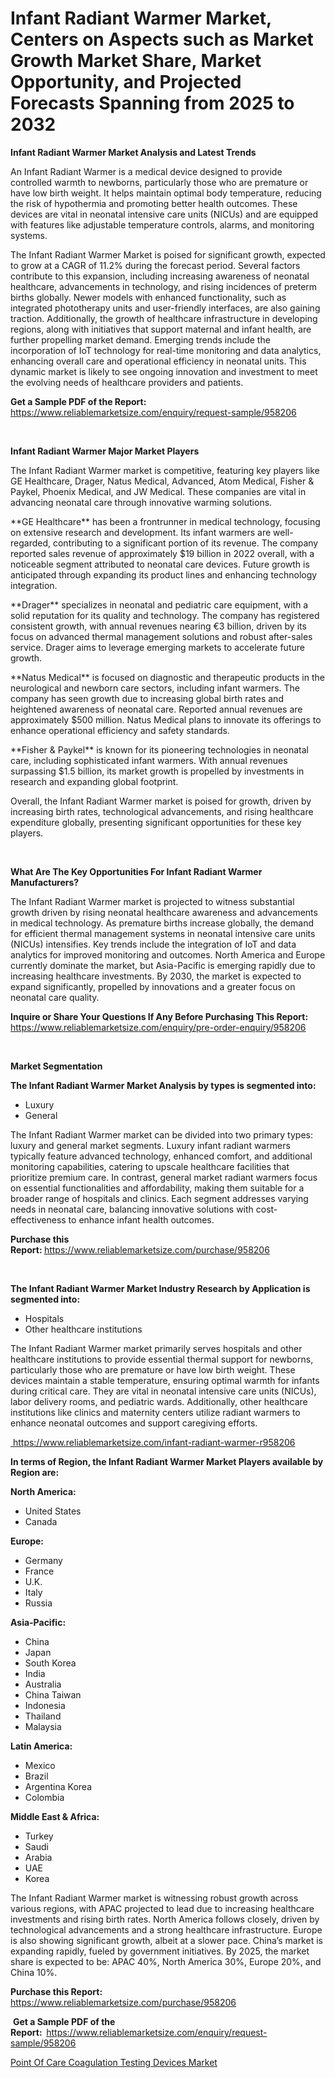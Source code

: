 <p><h1>Infant Radiant Warmer Market, Centers on Aspects such as Market Growth Market Share, Market Opportunity, and Projected Forecasts Spanning from 2025 to 2032</h1></p><p><strong>Infant Radiant Warmer Market Analysis and Latest Trends</strong></p>
<p><p>An Infant Radiant Warmer is a medical device designed to provide controlled warmth to newborns, particularly those who are premature or have low birth weight. It helps maintain optimal body temperature, reducing the risk of hypothermia and promoting better health outcomes. These devices are vital in neonatal intensive care units (NICUs) and are equipped with features like adjustable temperature controls, alarms, and monitoring systems.</p><p>The Infant Radiant Warmer Market is poised for significant growth, expected to grow at a CAGR of 11.2% during the forecast period. Several factors contribute to this expansion, including increasing awareness of neonatal healthcare, advancements in technology, and rising incidences of preterm births globally. Newer models with enhanced functionality, such as integrated phototherapy units and user-friendly interfaces, are also gaining traction. Additionally, the growth of healthcare infrastructure in developing regions, along with initiatives that support maternal and infant health, are further propelling market demand. Emerging trends include the incorporation of IoT technology for real-time monitoring and data analytics, enhancing overall care and operational efficiency in neonatal units. This dynamic market is likely to see ongoing innovation and investment to meet the evolving needs of healthcare providers and patients.</p></p>
<p><strong>Get a Sample PDF of the Report:&nbsp;</strong> <a href="https://www.reliablemarketsize.com/enquiry/request-sample/958206?utm_campaign=2008&utm_medium=2&utm_source=Github&utm_content=ia&utm_term=04032025&utm_id=infant-radiant-warmer">https://www.reliablemarketsize.com/enquiry/request-sample/958206</a></p>
<p>&nbsp;</p>
<p><strong>Infant Radiant Warmer Major Market Players</strong></p>
<p><p>The Infant Radiant Warmer market is competitive, featuring key players like GE Healthcare, Drager, Natus Medical, Advanced, Atom Medical, Fisher & Paykel, Phoenix Medical, and JW Medical. These companies are vital in advancing neonatal care through innovative warming solutions.</p><p>**GE Healthcare** has been a frontrunner in medical technology, focusing on extensive research and development. Its infant warmers are well-regarded, contributing to a significant portion of its revenue. The company reported sales revenue of approximately $19 billion in 2022 overall, with a noticeable segment attributed to neonatal care devices. Future growth is anticipated through expanding its product lines and enhancing technology integration.</p><p>**Drager** specializes in neonatal and pediatric care equipment, with a solid reputation for its quality and technology. The company has registered consistent growth, with annual revenues nearing €3 billion, driven by its focus on advanced thermal management solutions and robust after-sales service. Drager aims to leverage emerging markets to accelerate future growth.</p><p>**Natus Medical** is focused on diagnostic and therapeutic products in the neurological and newborn care sectors, including infant warmers. The company has seen growth due to increasing global birth rates and heightened awareness of neonatal care. Reported annual revenues are approximately $500 million. Natus Medical plans to innovate its offerings to enhance operational efficiency and safety standards.</p><p>**Fisher & Paykel** is known for its pioneering technologies in neonatal care, including sophisticated infant warmers. With annual revenues surpassing $1.5 billion, its market growth is propelled by investments in research and expanding global footprint.</p><p>Overall, the Infant Radiant Warmer market is poised for growth, driven by increasing birth rates, technological advancements, and rising healthcare expenditure globally, presenting significant opportunities for these key players.</p></p>
<p>&nbsp;</p>
<p><strong>What Are The Key Opportunities For Infant Radiant Warmer Manufacturers?</strong></p>
<p><p>The Infant Radiant Warmer market is projected to witness substantial growth driven by rising neonatal healthcare awareness and advancements in medical technology. As premature births increase globally, the demand for efficient thermal management systems in neonatal intensive care units (NICUs) intensifies. Key trends include the integration of IoT and data analytics for improved monitoring and outcomes. North America and Europe currently dominate the market, but Asia-Pacific is emerging rapidly due to increasing healthcare investments. By 2030, the market is expected to expand significantly, propelled by innovations and a greater focus on neonatal care quality.</p></p>
<p><strong>Inquire or Share Your Questions If Any Before Purchasing This Report:</strong> <a href="https://www.reliablemarketsize.com/enquiry/pre-order-enquiry/958206?utm_campaign=2008&utm_medium=2&utm_source=Github&utm_content=ia&utm_term=04032025&utm_id=infant-radiant-warmer">https://www.reliablemarketsize.com/enquiry/pre-order-enquiry/958206</a></p>
<p>&nbsp;</p>
<p><strong>Market Segmentation</strong></p>
<p><strong>The Infant Radiant Warmer Market Analysis by types is segmented into:</strong></p>
<p><ul><li>Luxury</li><li>General</li></ul></p>
<p><p>The Infant Radiant Warmer market can be divided into two primary types: luxury and general market segments. Luxury infant radiant warmers typically feature advanced technology, enhanced comfort, and additional monitoring capabilities, catering to upscale healthcare facilities that prioritize premium care. In contrast, general market radiant warmers focus on essential functionalities and affordability, making them suitable for a broader range of hospitals and clinics. Each segment addresses varying needs in neonatal care, balancing innovative solutions with cost-effectiveness to enhance infant health outcomes.</p></p>
<p><strong>Purchase this Report:&nbsp;</strong><a href="https://www.reliablemarketsize.com/purchase/958206?utm_campaign=2008&utm_medium=2&utm_source=Github&utm_content=ia&utm_term=04032025&utm_id=infant-radiant-warmer">https://www.reliablemarketsize.com/purchase/958206</a></p>
<p>&nbsp;</p>
<p><strong>The Infant Radiant Warmer Market Industry Research by Application is segmented into:</strong></p>
<p><ul><li>Hospitals</li><li>Other healthcare institutions</li></ul></p>
<p><p>The Infant Radiant Warmer market primarily serves hospitals and other healthcare institutions to provide essential thermal support for newborns, particularly those who are premature or have low birth weight. These devices maintain a stable temperature, ensuring optimal warmth for infants during critical care. They are vital in neonatal intensive care units (NICUs), labor delivery rooms, and pediatric wards. Additionally, other healthcare institutions like clinics and maternity centers utilize radiant warmers to enhance neonatal outcomes and support caregiving efforts.</p></p>
<p><a href="https://www.reliablemarketsize.com/infant-radiant-warmer-r958206?utm_campaign=2008&utm_medium=2&utm_source=Github&utm_content=ia&utm_term=04032025&utm_id=infant-radiant-warmer">&nbsp;https://www.reliablemarketsize.com/infant-radiant-warmer-r958206</a></p>
<p><strong>In terms of Region, the Infant Radiant Warmer Market Players available by Region are:</strong></p>
<p>
    <p> <strong> North America: </strong>
        <ul>
            <li>United States</li>
            <li>Canada</li>
        </ul>
        </p> 
    <p> <strong> Europe: </strong>
        <ul>
            <li>Germany</li>
            <li>France</li>
            <li>U.K.</li>
            <li>Italy</li>
            <li>Russia</li>
        </ul>
        </p> 
    <p> <strong> Asia-Pacific: </strong>
        <ul>
            <li>China</li>
            <li>Japan</li>
            <li>South Korea</li>
            <li>India</li>
            <li>Australia</li>
            <li>China Taiwan</li>
            <li>Indonesia</li>
            <li>Thailand</li>
            <li>Malaysia</li>
        </ul>
        </p> 
    <p> <strong> Latin America: </strong>
        <ul>
            <li>Mexico</li>
            <li>Brazil</li>
            <li>Argentina Korea</li>
            <li>Colombia</li>
        </ul>
        </p> 
    <p> <strong> Middle East & Africa: </strong>
        <ul>
            <li>Turkey</li>
            <li>Saudi</li>
            <li>Arabia</li>
            <li>UAE</li>
            <li>Korea</li>
        </ul>
    </p>
    </p>
<p><p>The Infant Radiant Warmer market is witnessing robust growth across various regions, with APAC projected to lead due to increasing healthcare investments and rising birth rates. North America follows closely, driven by technological advancements and a strong healthcare infrastructure. Europe is also showing significant growth, albeit at a slower pace. China’s market is expanding rapidly, fueled by government initiatives. By 2025, the market share is expected to be: APAC 40%, North America 30%, Europe 20%, and China 10%.</p></p>
<p><strong>Purchase this Report: </strong><a href="https://www.reliablemarketsize.com/purchase/958206?utm_campaign=2008&utm_medium=2&utm_source=Github&utm_content=ia&utm_term=04032025&utm_id=infant-radiant-warmer">https://www.reliablemarketsize.com/purchase/958206</a></p>
<p>&nbsp;<strong>Get a Sample PDF of the Report:&nbsp;&nbsp;</strong><a href="https://www.reliablemarketsize.com/enquiry/request-sample/958206?utm_campaign=2008&utm_medium=2&utm_source=Github&utm_content=ia&utm_term=04032025&utm_id=infant-radiant-warmer">https://www.reliablemarketsize.com/enquiry/request-sample/958206</a></p>
<p><strong></strong></p>
<p><p><a href="https://github.com/PeterParrish5/Market-Research-Report-List-7/blob/main/point-of-care-coagulation-testing-devices-market.md?utm_campaign=2008&utm_medium=2&utm_source=Github&utm_content=ia&utm_term=04032025&utm_id=infant-radiant-warmer">Point Of Care Coagulation Testing Devices Market</a></p></p>